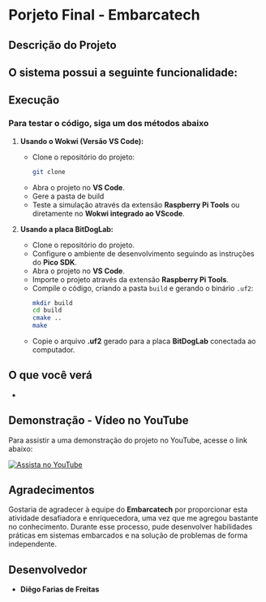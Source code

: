 # Porjeto Final - Embarcatech

## Descrição do Projeto

O sistema possui a seguinte funcionalidade:
- 

## Execução

### Para testar o código, siga um dos métodos abaixo

1. **Usando o Wokwi (Versão VS Code):**
   - Clone o repositório do projeto:
     ```sh
     git clone 
     ```
   - Abra o projeto no **VS Code**.
   - Gere a pasta de build
   - Teste a simulação através da extensão **Raspberry Pi Tools** ou diretamente no **Wokwi integrado ao VScode**.

2. **Usando a placa BitDogLab:**
   - Clone o repositório do projeto.
   - Configure o ambiente de desenvolvimento seguindo as instruções do **Pico SDK**.
   - Abra o projeto no **VS Code**.
   - Importe o projeto através da extensão **Raspberry Pi Tools**.
   - Compile o código, criando a pasta `build` e gerando o binário `.uf2`:
     ```sh
     mkdir build
     cd build
     cmake ..
     make
     ```
   - Copie o arquivo **.uf2** gerado para a placa **BitDogLab** conectada ao computador.

## O que você verá

-


## Demonstração - Vídeo no YouTube

Para assistir a uma demonstração do projeto no YouTube, acesse o link abaixo:

[![Assista no YouTube](https://img.youtube.com/vi/HMQTizUsbe0/0.jpg)](https://www.youtube.com/shorts/HMQTizUsbe0)


## Agradecimentos

Gostaria de agradecer à equipe do **Embarcatech** por proporcionar esta atividade desafiadora e enriquecedora, uma vez que me agregou bastante no conhecimento. Durante esse processo, pude desenvolver habilidades práticas em sistemas embarcados e na solução de problemas de forma independente.

## Desenvolvedor

- **Diêgo Farias de Freitas**

